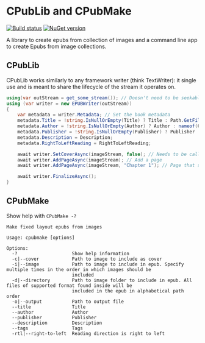 # CPubLib and CPubMake

[![Build status](https://ci.appveyor.com/api/projects/status/v7a2n4w3mng89ol5?svg=true)](https://ci.appveyor.com/project/Aftnet/cpublib)
[![NuGet version](https://img.shields.io/nuget/v/CPubLib.svg)](https://www.nuget.org/packages/CPubLib/)

A library to create epubs from collection of images and a command line app to create Epubs from image collections.

## CPubLib

CPubLib works similarly to any framework writer (think TextWriter): it single use and is meant to share the lifecycle of the stream it operates on.

```C#
using(var outStream = get_some_stream()); // Doesn't need to be seekable
using (var writer = new EPUBWriter(outStream))
{
	var metadata = writer.Metadata; // Set the book metadata
	metadata.Title = !string.IsNullOrEmpty(Title) ? Title : Path.GetFileNameWithoutExtension(outputFile.Name);
	metadata.Author = !string.IsNullOrEmpty(Author) ? Author : nameof(CPubMake);
	metadata.Publisher = !string.IsNullOrEmpty(Publisher) ? Publisher : nameof(CPubMake);
	metadata.Description = Description;
	metadata.RightToLeftReading = RightToLeftReading;

	await writer.SetCoverAsync(imageStream, false); // Needs to be called before adding any page
	await writer.AddPageAsync(imageStream); // Add a page
	await writer.AddPageAsync(imageStream, "Chapter 1"); // Page that shows up in bookmarks

	await writer.FinalizeAsync();
}
```

## CPubMake

Show help with `CPubMake -?`

```
Make fixed layout epubs from images

Usage: cpubmake [options]

Options:
  -?                    Show help information
  -c|--cover            Path to image to include as cover
  -i|--image            Path to image to include in epub. Specify multiple times in the order in which images should be
                        included
  -d|--directory        Path to image folder to include in epub. All files of supported format found inside will be
                        included in the epub in alphabetical path order
  -o|--output           Path to output file
  --title               Title
  --author              Author
  --publisher           Publisher
  --description         Description
  --tags                Tags
  -rtl|--right-to-left  Reading direction is right to left
```